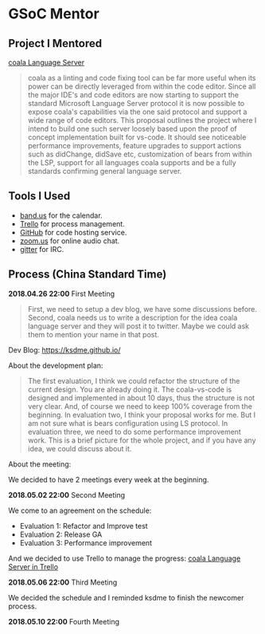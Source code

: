 # GSoC Mentor

## Project I Mentored

[coala Language Server](https://summerofcode.withgoogle.com/projects/#4971369184362496)

> coala as a linting and code fixing tool can be far more useful when its power can be directly leveraged from within the code editor. Since all the major IDE's and code editors are now starting to support the standard Microsoft Language Server protocol it is now possible to expose coala's capabilities via the one said protocol and support a wide range of code editors. This proposal outlines the project where I intend to build one such server loosely based upon the proof of concept implementation built for vs-code. It should see noticeable performance improvements, feature upgrades to support actions such as didChange, didSave etc, customization of bears from within the LSP, support for all languages coala supports and be a fully standards confirming general language server.

## Tools I Used

- [band.us](https://band.us/) for the calendar.
- [Trello](https://trello.com) for process management.
- [GitHub](https://github.com) for code hosting service.
- [zoom.us](https://zoom.us) for online audio chat.
- [gitter](https://gitter.im) for IRC.

## Process (China Standard Time)

**2018.04.26 22:00** First Meeting

> First, we need to setup a dev blog, we have some discussions before.
Second, coala needs us to write a description for the idea coala language server and they will post it to twitter. Maybe we could ask them to mention your name in that post.

Dev Blog: https://ksdme.github.io/

About the development plan:

> The first evaluation, I think we could refactor the structure of the current design. You are already doing it.
The coala-vs-code is designed and implemented in about 10 days, thus the structure is not very clear.
And, of course we need to keep 100% coverage from the beginning.
In evaluation two, I think your proposal works for me.
But I am not sure what is bears configuration using LS protocol.
In evaluation three, we need to do some performance improvement work.
This is a brief picture for the whole project, and if you have any idea, we could discuss about it.

About the meeting:

We decided to have 2 meetings every week at the beginning.

**2018.05.02 22:00** Second Meeting

We come to an agreement on the schedule:

- Evaluation 1: Refactor and Improve test
- Evaluation 2: Release GA
- Evaluation 3: Performance improvement

And we decided to use Trello to manage the progress: [coala Language Server in Trello](https://trello.com/b/yHuWxRlu/coala-language-server)

**2018.05.06 22:00** Third Meeting

We decided the schedule and I reminded ksdme to finish the newcomer process.

**2018.05.10 22:00** Fourth Meeting
